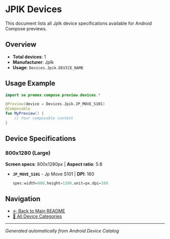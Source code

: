 # JPIK Devices

This document lists all JpIk device specifications available for Android Compose previews.

## Overview

- **Total devices**: 1
- **Manufacturer**: JpIk
- **Usage**: `Devices.Jpik.DEVICE_NAME`

## Usage Example

```kotlin
import se.premex.compose.preview.devices.*

@Preview(device = Devices.Jpik.JP_MOVE_S101)
@Composable
fun MyPreview() {
    // Your composable content
}
```

## Device Specifications

### 800x1280 (Large)

**Screen specs**: 800x1280px | **Aspect ratio**: 5:8

- **`JP_MOVE_S101`** - Jp Move S101 | **DPI**: 160
  ```kotlin
  spec:width=800,height=1280,unit=px,dpi=160
  ```

## Navigation

- [← Back to Main README](../../README.md)
- [📱 All Device Categories](../README.md)

---
*Generated automatically from Android Device Catalog*
